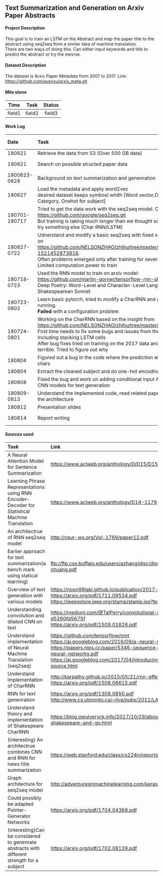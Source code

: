 ## Text Summarization and Generation on Arxiv Paper Abstracts

#### Project Description
This goal is to train an LSTM on the Abstract and map the paper title to the abstract using seq2seq from a similar idea of machine translation.  
There are two ways of doing this. Can either input keywords and title to predict the abstract or try the inevrse.

#### Dataset Description
The dataset is Arxiv Paper Metadata from 2007 to 2017. 
Link: https://github.com/avenxu/arxiv_meta.git


#### Mile stone
| Time      |     Task  |   Status   |
| :--------: | :--------:| :------:     |
| field1      |   field2  |  field3      |



#### Work Log

| Date      |      Task|      Time taken|  Contributer|
| :-------- | :--------|  :--------     | :--------:  |
|180621     |Retrieve the data from S3 (Over 500 GB data) | 1 day | Yichuan |
|180621     |Search on possible structed paper data       | 3+3 h | Yichuan & Jingyun|
|1800623-0628|Background on text summarization and genenration | 7h | Jingyun|
|180627     |Load the metadata and apply word2vec     <br> desired dataset keeps symbosl whith [Word vector,Onehot string Category, Onehot for subject]   | 7 h    | Yichuan |
|180701-180717|Tried to get the data work with the seq2seq model. Code reference: https://github.com/google/seq2seq.git <br> But training is taking much longer than we thought so we decided to try something else (Char RNN/LSTM)| 23 h | Yichuan|
|180627-0722    | Udnerstand and modify a basic seq2seq with fixed seq length based on https://github.com/NELSONZHAO/zhihu/tree/master/basic_seq2seq?1521452873816. <br> Often problems emerged only after training for several epochs <br> Limited computation power to train| 26 h | Jingyun|
|180718-0723|Used the RNN model to train on arxiv model: https://github.com/martin-gorner/tensorflow-rnn-shakespeare.git <br> Deep Poetry: Word-Level and Character-Level Language Models for Shakespearean Sonnet | 17 h | Yichuan|
|180723-0802 |Learn basic pytorch, tried to modify a CharRNN and get the code running. <br> **Failed** with a configuration problem| 9 h | Jingyun|
|180724-0801|Working on the CharRNN based on the insight from https://github.com/NELSONZHAO/zhihu/tree/master/anna_lstm <br> First time needs to fix some bugs and issues from the old tf version. Including stacking LSTM cells <br> After bug fixes tried on training on the 2017 data and the result was terrible. Tried to figure out why| 11 h | Yichuan|
|180804|Figured out a bug in the code where the prediction will be random chars | 4 h | Yichuan|
|180804|Extract the cleaned subject and do one-hot encoding| 4 h | Jingyun | 
|180808|Fixed the bug and work on adding conditional input Also working on CNN models for text generation| 5 h | Yichuan|
|180809-0813|Understand the implemented code, read related papers and draw the architecture| 9 h | Jingyun|
|180812| Presentation slides | 5 h | Yichuan|
|180814| Report writing | 5+12 h | Yichuan & Jingyun|




#### Sources used
| Task       |     Link |  
| :-------- | :--------|
| A Neural Attention Model for Sentence Summarization    |   https://www.aclweb.org/anthology/D/D15/D15-1044.pdf | 
|Learning Phrase Representations using RNN Encoder–Decoder for Statistical Machine Translation|https://www.aclweb.org/anthology/D14-1179 | 
|An architectrue of RNN seq2seq model |http://ceur-ws.org/Vol-1769/paper12.pdf |
|Earlier approach for text summarization(a bench mark using statical learning)|ftp://ftp.cse.buffalo.edu/users/azhang/disc/disc01/cd1/out/papers/sigir/p152-chuang.pdf |
| Overview of text generation with various models |  https://noon99jaki.github.io/publication/2017-text-gen.pdf <br>  https://arxiv.org/pdf/1711.09534.pdf <br> https://ieeexplore.ieee.org/stamp/stamp.jsp?tp=&arnumber=7944061 |
| Understanding convolution and dilated CNN on text | https://medium.com/@TalPerry/convolutional-methods-for-text-d5260fd5675f <br> https://arxiv.org/pdf/1509.01626.pdf|
| Understand implementation of Neural Machine Translation (seq2seq) | https://github.com/tensorflow/nmt  <br> https://ai.googleblog.com/2016/09/a-neural-network-for-machine.html <br> https://papers.nips.cc/paper/5346-sequence-to-sequence-learning-with-neural-networks.pdf <br> https://ai.googleblog.com/2017/04/introducing-tf-seq2seq-open-source.html |
| Understand implementation of CharRNN | http://karpathy.github.io/2015/05/21/rnn-effectiveness/ <br> https://arxiv.org/pdf/1508.06615.pdf| 
| RNN for text genenration | https://arxiv.org/pdf/1308.0850.pdf <br> http://www.cs.utoronto.ca/~ilya/pubs/2011/LANG-RNN.pdf|
| Understand theory and implementation of Shakespeare CharRNN |https://blog.owulveryck.info/2017/10/29/about-recurrent-neural-network-shakespeare-and-go.html |
|(interesting) An architectrue combines CNN and RNN for news title summarization |https://web.stanford.edu/class/cs224n/reports/2760356.pdf |
| Graph architecture for seq2seq model  |  http://adventuresinmachinelearning.com/keras-lstm-tutorial/ |
|Could possibly be adapted Pointer-Generator Networks| https://arxiv.org/pdf/1704.04368.pdf |
|(interesting)Can be considered to genenrate abstracts with different strength for a subject|https://arxiv.org/pdf/1702.08139.pdf |



